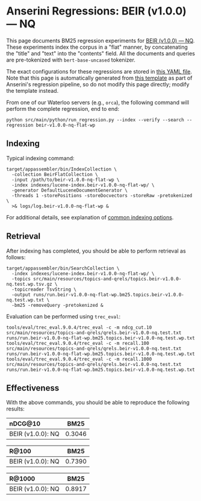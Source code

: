 # Anserini Regressions: BEIR (v1.0.0) &mdash; NQ

This page documents BM25 regression experiments for [BEIR (v1.0.0) &mdash; NQ](http://beir.ai/).
These experiments index the corpus in a "flat" manner, by concatenating the "title" and "text" into the "contents" field.
All the documents and queries are pre-tokenized with `bert-base-uncased` tokenizer.

The exact configurations for these regressions are stored in [this YAML file](../src/main/resources/regression/beir-v1.0.0-nq-flat-wp.yaml).
Note that this page is automatically generated from [this template](../src/main/resources/docgen/templates/beir-v1.0.0-nq-flat-wp.template) as part of Anserini's regression pipeline, so do not modify this page directly; modify the template instead.

From one of our Waterloo servers (e.g., `orca`), the following command will perform the complete regression, end to end:

```
python src/main/python/run_regression.py --index --verify --search --regression beir-v1.0.0-nq-flat-wp
```

## Indexing

Typical indexing command:

```
target/appassembler/bin/IndexCollection \
  -collection BeirFlatCollection \
  -input /path/to/beir-v1.0.0-nq-flat-wp \
  -index indexes/lucene-index.beir-v1.0.0-nq-flat-wp/ \
  -generator DefaultLuceneDocumentGenerator \
  -threads 1 -storePositions -storeDocvectors -storeRaw -pretokenized \
  >& logs/log.beir-v1.0.0-nq-flat-wp &
```

For additional details, see explanation of [common indexing options](common-indexing-options.md).

## Retrieval

After indexing has completed, you should be able to perform retrieval as follows:

```
target/appassembler/bin/SearchCollection \
  -index indexes/lucene-index.beir-v1.0.0-nq-flat-wp/ \
  -topics src/main/resources/topics-and-qrels/topics.beir-v1.0.0-nq.test.wp.tsv.gz \
  -topicreader TsvString \
  -output runs/run.beir-v1.0.0-nq-flat-wp.bm25.topics.beir-v1.0.0-nq.test.wp.txt \
  -bm25 -removeQuery -pretokenized &
```

Evaluation can be performed using `trec_eval`:

```
tools/eval/trec_eval.9.0.4/trec_eval -c -m ndcg_cut.10 src/main/resources/topics-and-qrels/qrels.beir-v1.0.0-nq.test.txt runs/run.beir-v1.0.0-nq-flat-wp.bm25.topics.beir-v1.0.0-nq.test.wp.txt
tools/eval/trec_eval.9.0.4/trec_eval -c -m recall.100 src/main/resources/topics-and-qrels/qrels.beir-v1.0.0-nq.test.txt runs/run.beir-v1.0.0-nq-flat-wp.bm25.topics.beir-v1.0.0-nq.test.wp.txt
tools/eval/trec_eval.9.0.4/trec_eval -c -m recall.1000 src/main/resources/topics-and-qrels/qrels.beir-v1.0.0-nq.test.txt runs/run.beir-v1.0.0-nq-flat-wp.bm25.topics.beir-v1.0.0-nq.test.wp.txt
```

## Effectiveness

With the above commands, you should be able to reproduce the following results:

| nDCG@10                                                                                                      | BM25      |
|:-------------------------------------------------------------------------------------------------------------|-----------|
| BEIR (v1.0.0): NQ                                                                                            | 0.3046    |


| R@100                                                                                                        | BM25      |
|:-------------------------------------------------------------------------------------------------------------|-----------|
| BEIR (v1.0.0): NQ                                                                                            | 0.7390    |


| R@1000                                                                                                       | BM25      |
|:-------------------------------------------------------------------------------------------------------------|-----------|
| BEIR (v1.0.0): NQ                                                                                            | 0.8917    |

